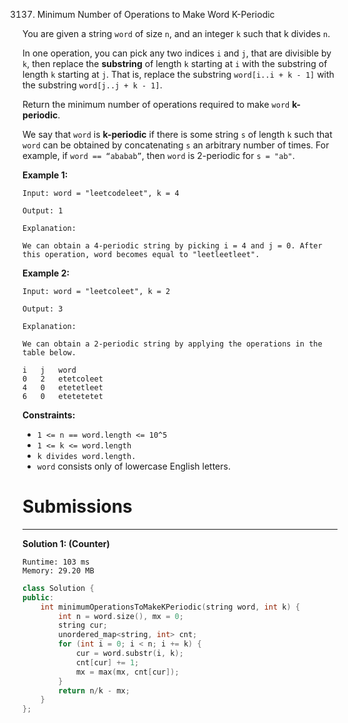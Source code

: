 3137. Minimum Number of Operations to Make Word K-Periodic

You are given a string `word` of size `n`, and an integer `k` such that k divides `n`.

In one operation, you can pick any two indices `i` and `j`, that are divisible by `k`, then replace the **substring**  of length `k` starting at `i` with the substring of length `k` starting at `j`. That is, replace the substring `word[i..i + k - 1]` with the substring `word[j..j + k - 1]`.

Return the minimum number of operations required to make `word` **k-periodic**.

We say that `word` is **k-periodic** if there is some string `s` of length `k` such that `word` can be obtained by concatenating `s` an arbitrary number of times. For example, if `word == “ababab”`, then `word` is 2-periodic for `s = "ab"`.

 

**Example 1:**
```
Input: word = "leetcodeleet", k = 4

Output: 1

Explanation:

We can obtain a 4-periodic string by picking i = 4 and j = 0. After this operation, word becomes equal to "leetleetleet".
```

**Example 2:**
```
Input: word = "leetcoleet", k = 2

Output: 3

Explanation:

We can obtain a 2-periodic string by applying the operations in the table below.

i	j	word
0	2	etetcoleet
4	0	etetetleet
6	0	etetetetet
```
 

**Constraints:**

* `1 <= n == word.length <= 10^5`
* `1 <= k <= word.length`
* `k divides word.length.`
* `word` consists only of lowercase English letters.

# Submissions
---
**Solution 1: (Counter)**
```
Runtime: 103 ms
Memory: 29.20 MB
```
```c++
class Solution {
public:
    int minimumOperationsToMakeKPeriodic(string word, int k) {
        int n = word.size(), mx = 0;
        string cur;
        unordered_map<string, int> cnt;
        for (int i = 0; i < n; i += k) {
            cur = word.substr(i, k);
            cnt[cur] += 1;
            mx = max(mx, cnt[cur]);
        }
        return n/k - mx;
    }
};
```
